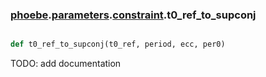 ### [phoebe](phoebe.md).[parameters](phoebe.parameters.md).[constraint](phoebe.parameters.constraint.md).t0_ref_to_supconj

```py

def t0_ref_to_supconj(t0_ref, period, ecc, per0)

```



TODO: add documentation

